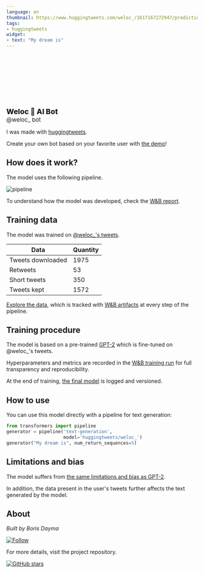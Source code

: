 ```yaml
---
language: en
thumbnail: https://www.huggingtweets.com/weloc_/1617167272947/predictions.png
tags:
- huggingtweets
widget:
- text: "My dream is"
---
```


<div>
<div style="width: 132px; height:132px; border-radius: 50%; background-size: cover; background-image: url('https://pbs.twimg.com/profile_images/1320521811675750400/IeM-w2-L_400x400.jpg')">
</div>
<div style="margin-top: 8px; font-size: 19px; font-weight: 800">Weloc 🤖 AI Bot </div>
<div style="font-size: 15px">@weloc_ bot</div>
</div>

I was made with [huggingtweets](https://github.com/borisdayma/huggingtweets).

Create your own bot based on your favorite user with [the demo](https://colab.research.google.com/github/borisdayma/huggingtweets/blob/master/huggingtweets-demo.ipynb)!

## How does it work?

The model uses the following pipeline.

![pipeline](https://github.com/borisdayma/huggingtweets/blob/master/img/pipeline.png?raw=true)

To understand how the model was developed, check the [W&B report](https://wandb.ai/wandb/huggingtweets/reports/HuggingTweets-Train-a-Model-to-Generate-Tweets--VmlldzoxMTY5MjI).

## Training data

The model was trained on [@weloc_'s tweets](https://twitter.com/weloc_).

| Data | Quantity |
| --- | --- |
| Tweets downloaded | 1975 |
| Retweets | 53 |
| Short tweets | 350 |
| Tweets kept | 1572 |

[Explore the data](https://wandb.ai/wandb/huggingtweets/runs/1mrw3z4v/artifacts), which is tracked with [W&B artifacts](https://docs.wandb.com/artifacts) at every step of the pipeline.

## Training procedure

The model is based on a pre-trained [GPT-2](https://huggingface.co/gpt2) which is fine-tuned on @weloc_'s tweets.

Hyperparameters and metrics are recorded in the [W&B training run](https://wandb.ai/wandb/huggingtweets/runs/apdvjw3r) for full transparency and reproducibility.

At the end of training, [the final model](https://wandb.ai/wandb/huggingtweets/runs/apdvjw3r/artifacts) is logged and versioned.

## How to use

You can use this model directly with a pipeline for text generation:

```python
from transformers import pipeline
generator = pipeline('text-generation',
                     model='huggingtweets/weloc_')
generator("My dream is", num_return_sequences=5)
```

## Limitations and bias

The model suffers from [the same limitations and bias as GPT-2](https://huggingface.co/gpt2#limitations-and-bias).

In addition, the data present in the user's tweets further affects the text generated by the model.

## About

*Built by Boris Dayma*

[![Follow](https://img.shields.io/twitter/follow/borisdayma?style=social)](https://twitter.com/intent/follow?screen_name=borisdayma)

For more details, visit the project repository.

[![GitHub stars](https://img.shields.io/github/stars/borisdayma/huggingtweets?style=social)](https://github.com/borisdayma/huggingtweets)
